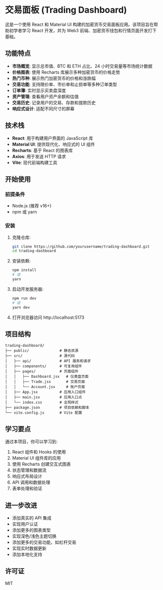 # 交易面板 (Trading Dashboard)

这是一个使用 React 和 Material UI 构建的加密货币交易面板应用。该项目旨在帮助初学者学习 React 开发，并为 Web3 前端、加密货币钱包和行情页面开发打下基础。

## 功能特点

- **市场概览**: 显示总市值、BTC 和 ETH 占比、24 小时交易量等市场统计数据
- **价格图表**: 使用 Recharts 库展示多种加密货币的价格走势
- **热门币种**: 展示热门加密货币的价格和涨跌幅
- **交易功能**: 支持限价单、市价单和止损单等多种订单类型
- **订单簿**: 实时显示买卖盘深度
- **资产管理**: 查看用户资产余额和估值
- **交易历史**: 记录用户的交易、存款和提款历史
- **响应式设计**: 适配不同尺寸的屏幕

## 技术栈

- **React**: 用于构建用户界面的 JavaScript 库
- **Material UI**: 提供现代化、响应式的 UI 组件
- **Recharts**: 基于 React 的图表库
- **Axios**: 用于发送 HTTP 请求
- **Vite**: 现代前端构建工具

## 开始使用

### 前提条件

- Node.js (推荐 v16+)
- npm 或 yarn

### 安装

1. 克隆仓库:
   ```bash
   git clone https://github.com/yourusername/trading-dashboard.git
   cd trading-dashboard
   ```

2. 安装依赖:
   ```bash
   npm install
   # 或
   yarn
   ```

3. 启动开发服务器:
   ```bash
   npm run dev
   # 或
   yarn dev
   ```

4. 打开浏览器访问 http://localhost:5173

## 项目结构

```
trading-dashboard/
├── public/              # 静态资源
├── src/                 # 源代码
│   ├── api/             # API 服务和请求
│   ├── components/      # 可复用组件
│   ├── pages/           # 页面组件
│   │   ├── Dashboard.jsx   # 仪表盘页面
│   │   ├── Trade.jsx       # 交易页面
│   │   └── Account.jsx     # 账户页面
│   ├── App.jsx          # 应用入口组件
│   ├── main.jsx         # 应用入口点
│   └── index.css        # 全局样式
├── package.json         # 项目依赖和脚本
└── vite.config.js       # Vite 配置
```

## 学习要点

通过本项目，你可以学习到:

1. React 组件和 Hooks 的使用
2. Material UI 组件库的应用
3. 使用 Recharts 创建交互式图表
4. 状态管理和数据流
5. 响应式布局设计
6. API 调用和数据处理
7. 表单处理和验证

## 进一步改进

- 添加真实的 API 集成
- 实现用户认证
- 添加更多的图表类型
- 实现深色/浅色主题切换
- 添加更多的交易功能，如杠杆交易
- 实现实时数据更新
- 添加本地化支持

## 许可证

MIT
